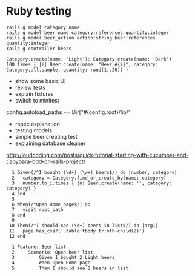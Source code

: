 # Ruby testing


```
rails g model category name
rails g model beer name category:references quantity:integer
rails g model beer_action action:string beer:references quantity:integer
rails g controller beers

```

```
Category.create(name: 'Light'); Category.create(name: 'Dark')
100.times { |i| Beer.create(name: "Beer #{i}", category: Category.all.sample, quantity: rand(1..20)) }

```

* show some basic UI
* review tests
* explain fixtures
* switch to minitest

config.autoload_paths +=  Dir["#{config.root}/lib/"


* rspec explanation
* testing models
* simple beer creating test
* explaining database cleaner


http://loudcoding.com/posts/quick-tutorial-starting-with-cucumber-and-capybara-bdd-on-rails-project/


```
  1 Given(/^I bought (\d+) (\w+) beers$/) do |number, category|
  2   category = Category.find_or_create_by(name: category)
  3   number.to_i.times { |n| Beer.create(name: '', category: category) }
  4 end
  5
  6 When(/^Open Home page$/) do
  7   visit root_path
  8 end
  9
 10 Then(/^I should see (\d+) beers in list$/) do |arg1|
 11   page.has_css?('.table tbody tr:nth-child(2)')
 12 end
```


```
  1 Feature: Beer list
  2     Scenario: Open beer list
  3         Given I bought 2 Light beers
  4         When Open Home page
  5         Then I should see 2 beers in list
```

